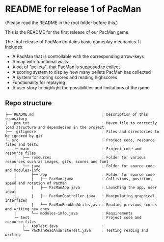 # README for release 1 of PacMan

(Please read the README in the root folder before this.)

This is the README for the first release of our PacMan game.

The first release of PacMan contains basic gameplay mechanics. It includes: 
- A PacMan that is controllable with the corresponding arrow-keys
- A map with functional walls
- A set of "pellets", that PacMan is supposed to collect
- A scoring system to display how many pellets PacMan has collected
- A system for storing scores and reading highscores
- Functionality for replaying
- A user story to highlight the possibilities and limitations of the game



## Repo structure
```
├── README.md                               : Description of this repository
├── pom.txt                                 : Maven file to correctly load structure and dependecies in the project
│── .gitignore                              : Files and directories to be ignored by git
└─ src                                      : Project code, resource files and tests
    ├─ main                                 : Project code and resource files
    │   ├── resources                       : Folder for various resources such as images, gifs, scores and fxml
    │   └── java                            : Folder for source code and modules-info
    │       ├── app                         : Folder for source code
    |       |   ├── PacMan.java             : Collisions, position, speed and rotation of PacMan
    |       |   ├── PacManApp.java          : Launching the app, user input
    |       |   ├── PacManController.java   : Manipulating graphical interfaces
    |       |   └── PacManReadAndWrite.java : Reading previous scores and writing new ones
    |       └── modules-info.java           : Requirements
    └─ test                                 : Project code and resource files
        ├── AppTest.java                    : 
        └── PacManReadAndWriteTest.java     : Testing reading and writing
```